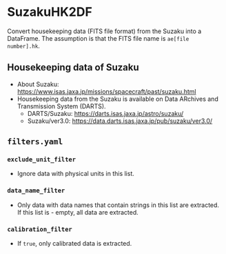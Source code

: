 # SuzakuHK2DF
Convert housekeeping data (FITS file format) from the Suzaku into a DataFrame.
The assumption is that the FITS file name is `ae[file number].hk`.

## Housekeeping data of Suzaku
- About Suzaku: https://www.isas.jaxa.jp/missions/spacecraft/past/suzaku.html
- Housekeeping data from the Suzaku is available on Data ARchives and Transmission System (DARTS).
  - DARTS/Suzaku: https://darts.isas.jaxa.jp/astro/suzaku/
  - Suzaku/ver3.0: https://data.darts.isas.jaxa.jp/pub/suzaku/ver3.0/

## `filters.yaml`
### `exclude_unit_filter`
- Ignore data with physical units in this list.
### `data_name_filter`
- Only data with data names that contain strings in this list are extracted. If this list is - empty, all data are extracted.
### `calibration_filter`
- If `true`, only calibrated data is extracted.